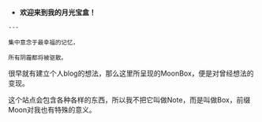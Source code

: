 <div class="grid cards" markdown>

-    __欢迎来到我的月光宝盒！__

    ---
    
    集中意念于最幸福的记忆，

    所有阴霾都将被驱散。

    
    
</div>

很早就有建立个人blog的想法，那么这里所呈现的MoonBox，便是对曾经想法的变现。

这个站点会包含各种各样的东西，所以我不把它叫做Note，而是叫做Box，前缀Moon对我也有特殊的意义。